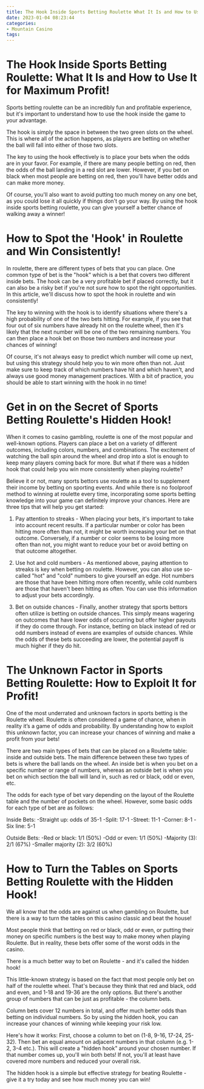 ```yaml
---
title: The Hook Inside Sports Betting Roulette What It Is and How to Use It for Maximum Profit!
date: 2023-01-04 08:23:44
categories:
- Mountain Casino
tags:
---
```



#  The Hook Inside Sports Betting Roulette: What It Is and How to Use It for Maximum Profit!

Sports betting roulette can be an incredibly fun and profitable experience, but it's important to understand how to use the hook inside the game to your advantage.

The hook is simply the space in between the two green slots on the wheel. This is where all of the action happens, as players are betting on whether the ball will fall into either of those two slots.

The key to using the hook effectively is to place your bets when the odds are in your favor. For example, if there are many people betting on red, then the odds of the ball landing in a red slot are lower. However, if you bet on black when most people are betting on red, then you'll have better odds and can make more money.

Of course, you'll also want to avoid putting too much money on any one bet, as you could lose it all quickly if things don't go your way. By using the hook inside sports betting roulette, you can give yourself a better chance of walking away a winner!

#  How to Spot the 'Hook' in Roulette and Win Consistently!

In roulette, there are different types of bets that you can place. One common type of bet is the "hook" which is a bet that covers two different inside bets. The hook can be a very profitable bet if placed correctly, but it can also be a risky bet if you're not sure how to spot the right opportunities. In this article, we'll discuss how to spot the hook in roulette and win consistently!

The key to winning with the hook is to identify situations where there's a high probability of one of the two bets hitting. For example, if you see that four out of six numbers have already hit on the roulette wheel, then it's likely that the next number will be one of the two remaining numbers. You can then place a hook bet on those two numbers and increase your chances of winning!

Of course, it's not always easy to predict which number will come up next, but using this strategy should help you to win more often than not. Just make sure to keep track of which numbers have hit and which haven't, and always use good money management practices. With a bit of practice, you should be able to start winning with the hook in no time!

#  Get in on the Secret of Sports Betting Roulette's Hidden Hook!

When it comes to casino gambling, roulette is one of the most popular and well-known options. Players can place a bet on a variety of different outcomes, including colors, numbers, and combinations. The excitement of watching the ball spin around the wheel and drop into a slot is enough to keep many players coming back for more. But what if there was a hidden hook that could help you win more consistently when playing roulette?

Believe it or not, many sports bettors use roulette as a tool to supplement their income by betting on sporting events. And while there is no foolproof method to winning at roulette every time, incorporating some sports betting knowledge into your game can definitely improve your chances. Here are three tips that will help you get started:

1) Pay attention to streaks - When placing your bets, it's important to take into account recent results. If a particular number or color has been hitting more often than not, it might be worth increasing your bet on that outcome. Conversely, if a number or color seems to be losing more often than not, you might want to reduce your bet or avoid betting on that outcome altogether.

2) Use hot and cold numbers - As mentioned above, paying attention to streaks is key when betting on roulette. However, you can also use so-called "hot" and "cold" numbers to give yourself an edge. Hot numbers are those that have been hitting more often recently, while cold numbers are those that haven't been hitting as often. You can use this information to adjust your bets accordingly.

3) Bet on outside chances - Finally, another strategy that sports bettors often utilize is betting on outside chances. This simply means wagering on outcomes that have lower odds of occurring but offer higher payouts if they do come through. For instance, betting on black instead of red or odd numbers instead of evens are examples of outside chances. While the odds of these bets succeeding are lower, the potential payoff is much higher if they do hit.

#  The Unknown Factor in Sports Betting Roulette: How to Exploit It for Profit!

One of the most underrated and unknown factors in sports betting is the Roulette wheel. Roulette is often considered a game of chance, when in reality it’s a game of odds and probability. By understanding how to exploit this unknown factor, you can increase your chances of winning and make a profit from your bets!

There are two main types of bets that can be placed on a Roulette table: inside and outside bets. The main difference between these two types of bets is where the ball lands on the wheel. An inside bet is when you bet on a specific number or range of numbers, whereas an outside bet is when you bet on which section the ball will land in, such as red or black, odd or even, etc.

The odds for each type of bet vary depending on the layout of the Roulette table and the number of pockets on the wheel. However, some basic odds for each type of bet are as follows:

Inside Bets:
-Straight up: odds of 35-1
-Split: 17-1
-Street: 11-1
-Corner: 8-1
-Six line: 5-1

Outside Bets:
-Red or black: 1/1 (50%)
-Odd or even: 1/1 (50%)
-Majority (3): 2/1 (67%)
-Smaller majority (2): 3/2 (60%)

#  How to Turn the Tables on Sports Betting Roulette with the Hidden Hook!

We all know that the odds are against us when gambling on Roulette, but there is a way to turn the tables on this casino classic and beat the house!

Most people think that betting on red or black, odd or even, or putting their money on specific numbers is the best way to make money when playing Roulette. But in reality, these bets offer some of the worst odds in the casino.

There is a much better way to bet on Roulette - and it's called the hidden hook!

This little-known strategy is based on the fact that most people only bet on half of the roulette wheel. That's because they think that red and black, odd and even, and 1-18 and 19-36 are the only options. But there's another group of numbers that can be just as profitable - the column bets.

Column bets cover 12 numbers in total, and offer much better odds than betting on individual numbers. So by using the hidden hook, you can increase your chances of winning while keeping your risk low.

Here's how it works:
 First, choose a column to bet on (1-8, 9-16, 17-24, 25-32). Then bet an equal amount on adjacent numbers in that column (e.g. 1-2, 3-4 etc.). This will create a "hidden hook" around your chosen number. If that number comes up, you'll win both bets! If not, you'll at least have covered more numbers and reduced your overall risk.

The hidden hook is a simple but effective strategy for beating Roulette - give it a try today and see how much money you can win!